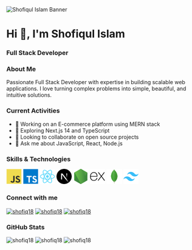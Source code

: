 <img src="https://raw.githubusercontent.com/shofiq18/shofiq18/main/assets/banner.png" alt="Shofiqul Islam Banner">

# Hi 👋, I'm Shofiqul Islam
### Full Stack Developer

### About Me
Passionate Full Stack Developer with expertise in building scalable web applications. I love turning complex problems into simple, beautiful, and intuitive solutions.

### Current Activities
- 🔭 Working on an E-commerce platform using MERN stack
- 🌱 Exploring Next.js 14 and TypeScript
- 👯 Looking to collaborate on open source projects
- 💬 Ask me about JavaScript, React, Node.js

### Skills & Technologies
<p align="left">
<img src="https://raw.githubusercontent.com/devicons/devicon/master/icons/javascript/javascript-original.svg" alt="javascript" width="40" height="40"/>
<img src="https://raw.githubusercontent.com/devicons/devicon/master/icons/typescript/typescript-original.svg" alt="typescript" width="40" height="40"/>
<img src="https://raw.githubusercontent.com/devicons/devicon/master/icons/react/react-original.svg" alt="react" width="40" height="40"/>
<img src="https://raw.githubusercontent.com/devicons/devicon/master/icons/nextjs/nextjs-original.svg" alt="nextjs" width="40" height="40"/>
<img src="https://raw.githubusercontent.com/devicons/devicon/master/icons/nodejs/nodejs-original.svg" alt="nodejs" width="40" height="40"/>
<img src="https://raw.githubusercontent.com/devicons/devicon/master/icons/express/express-original.svg" alt="express" width="40" height="40"/>
<img src="https://raw.githubusercontent.com/devicons/devicon/master/icons/mongodb/mongodb-original.svg" alt="mongodb" width="40" height="40"/>
<img src="https://raw.githubusercontent.com/devicons/devicon/master/icons/tailwindcss/tailwindcss-plain.svg" alt="tailwind" width="40" height="40"/>
</p>

### Connect with me
<p align="left">
<a href="https://linkedin.com/in/shofiq18" target="_blank"><img align="center" src="https://raw.githubusercontent.com/rahuldkjain/github-profile-readme-generator/master/src/images/icons/Social/linked-in-alt.svg" alt="shofiq18" height="30" width="40" /></a>
<a href="https://github.com/shofiq18" target="_blank"><img align="center" src="https://raw.githubusercontent.com/rahuldkjain/github-profile-readme-generator/master/src/images/icons/Social/github.svg" alt="shofiq18" height="30" width="40" /></a>
<a href="https://twitter.com/shofiq18" target="_blank"><img align="center" src="https://raw.githubusercontent.com/rahuldkjain/github-profile-readme-generator/master/src/images/icons/Social/twitter.svg" alt="shofiq18" height="30" width="40" /></a>
</p>

### GitHub Stats
<p align="left">
<img src="https://github-readme-stats.vercel.app/api?username=shofiq18&show_icons=true&theme=radical" alt="shofiq18" />
<img src="https://github-readme-streak-stats.herokuapp.com/?user=shofiq18&theme=radical" alt="shofiq18" />
<img src="https://github-readme-stats.vercel.app/api/top-langs/?username=shofiq18&layout=compact&theme=radical" alt="shofiq18" />
</p>
